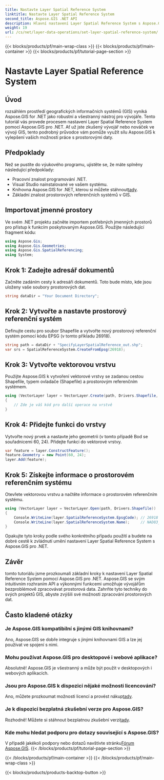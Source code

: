 ```yaml
---
title: Nastavte Layer Spatial Reference System
linktitle: Nastavte Layer Spatial Reference System
second_title: Aspose.GIS .NET API
description: Hlavní nastavení Layer Spatial Reference System s Aspose.GIS pro .NET. Pozdvihněte své projekty GIS pomocí tohoto podrobného návodu.
weight: 19
url: /cs/net/layer-data-operations/set-layer-spatial-reference-system/
---
```


{{< blocks/products/pf/main-wrap-class >}}
{{< blocks/products/pf/main-container >}}
{{< blocks/products/pf/tutorial-page-section >}}

# Nastavte Layer Spatial Reference System

## Úvod
rozsáhlém prostředí geografických informačních systémů (GIS) vyniká Aspose.GIS for .NET jako robustní a všestranný nástroj pro vývojáře. Tento tutoriál vás provede procesem nastavení Layer Spatial Reference System pomocí Aspose.GIS pro .NET. Ať už jste zkušený vývojář nebo nováček ve vývoji GIS, tento podrobný průvodce vám pomůže využít sílu Aspose.GIS k vylepšení vašich možností práce s prostorovými daty.
## Předpoklady
Než se pustíte do výukového programu, ujistěte se, že máte splněny následující předpoklady:
- Pracovní znalost programování .NET.
- Visual Studio nainstalované ve vašem systému.
-  Knihovna Aspose.GIS for .NET, kterou si můžete stáhnout[tady](https://releases.aspose.com/gis/net/).
- Základní znalost prostorových referenčních systémů v GIS.
## Importovat jmenné prostory
Ve svém .NET projektu začněte importem potřebných jmenných prostorů pro přístup k funkcím poskytovaným Aspose.GIS. Použijte následující fragment kódu:
```csharp
using Aspose.Gis;
using Aspose.Gis.Geometries;
using Aspose.Gis.SpatialReferencing;
using System;
```
## Krok 1: Zadejte adresář dokumentů
Začněte zadáním cesty k adresáři dokumentů. Toto bude místo, kde jsou uloženy vaše soubory prostorových dat.
```csharp
string dataDir = "Your Document Directory";
```
## Krok 2: Vytvořte a nastavte prostorový referenční systém
Definujte cestu pro soubor Shapefile a vytvořte nový prostorový referenční systém pomocí kódu EPSG (v tomto příkladu 26918).
```csharp
string path = dataDir + "SpecifyLayerSpatialReference_out.shp";
var srs = SpatialReferenceSystem.CreateFromEpsg(26918);
```
## Krok 3: Vytvořte vektorovou vrstvu
Použijte Aspose.GIS k vytvoření vektorové vrstvy se zadanou cestou Shapefile, typem ovladače (Shapefile) a prostorovým referenčním systémem.
```csharp
using (VectorLayer layer = VectorLayer.Create(path, Drivers.Shapefile, srs))
{
    // Zde je váš kód pro další operace na vrstvě
}
```
## Krok 4: Přidejte funkci do vrstvy
Vytvořte nový prvek a nastavte jeho geometrii (v tomto případě Bod se souřadnicemi 60, 24). Přidejte funkci do vektorové vrstvy.
```csharp
var feature = layer.ConstructFeature();
feature.Geometry = new Point(60, 24);
layer.Add(feature);
```
## Krok 5: Získejte informace o prostorovém referenčním systému
Otevřete vektorovou vrstvu a načtěte informace o prostorovém referenčním systému.
```csharp
using (VectorLayer layer = VectorLayer.Open(path, Drivers.Shapefile))
{
    Console.WriteLine(layer.SpatialReferenceSystem.EpsgCode); // 26918
    Console.WriteLine(layer.SpatialReferenceSystem.Name);     // NAD83_UTM_zone_18N
}
```
Opakujte tyto kroky podle svého konkrétního případu použití a budete na dobré cestě k zvládnutí umění nastavení Layer Spatial Reference System s Aspose.GIS pro .NET.
## Závěr
tomto tutoriálu jsme prozkoumali základní kroky k nastavení Layer Spatial Reference System pomocí Aspose.GIS pro .NET. Aspose.GIS se svým intuitivním rozhraním API a výkonnými funkcemi umožňuje vývojářům bezproblémově zpracovávat prostorová data. Zahrňte tyto techniky do svých projektů GIS, abyste zvýšili své možnosti zpracování prostorových dat.
## Často kladené otázky
### Je Aspose.GIS kompatibilní s jinými GIS knihovnami?
Ano, Aspose.GIS se dobře integruje s jinými knihovnami GIS a lze jej používat ve spojení s nimi.
### Mohu používat Aspose.GIS pro desktopové i webové aplikace?
Absolutně! Aspose.GIS je všestranný a může být použit v desktopových i webových aplikacích.
### Jsou pro Aspose.GIS k dispozici nějaké možnosti licencování?
 Ano, můžete prozkoumat možnosti licencí a provést nákup[tady](https://purchase.aspose.com/buy).
### Je k dispozici bezplatná zkušební verze pro Aspose.GIS?
 Rozhodně! Můžete si stáhnout bezplatnou zkušební verzi[tady](https://releases.aspose.com/).
### Kde mohu hledat podporu pro dotazy související s Aspose.GIS?
 V případě jakékoli podpory nebo dotazů navštivte stránku[Fórum Aspose.GIS](https://forum.aspose.com/c/gis/33).
{{< /blocks/products/pf/tutorial-page-section >}}

{{< /blocks/products/pf/main-container >}}
{{< /blocks/products/pf/main-wrap-class >}}

{{< blocks/products/products-backtop-button >}}
